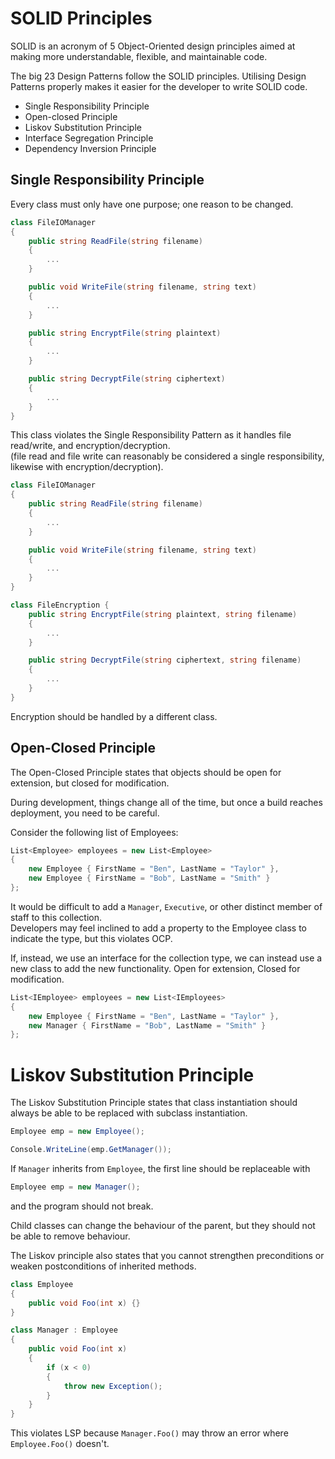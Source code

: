 # SOLID Principles

SOLID is an acronym of 5 Object-Oriented
design principles aimed at making more
understandable, flexible, and maintainable
code.

The big 23 Design Patterns follow the
SOLID principles. Utilising Design
Patterns properly makes it easier
for the developer to write SOLID
code.

- Single Responsibility Principle
- Open-closed Principle
- Liskov Substitution Principle
- Interface Segregation Principle
- Dependency Inversion Principle


## Single Responsibility Principle

Every class must only have one purpose;
one reason to be changed.  

```cs
class FileIOManager
{
    public string ReadFile(string filename)
    {
        ...
    }

    public void WriteFile(string filename, string text)
    {
        ...
    }

    public string EncryptFile(string plaintext)
    {
        ...
    }

    public string DecryptFile(string ciphertext)
    {
        ...
    }
}
```

This class violates the Single Responsibility
Pattern as it handles file read/write, and
encryption/decryption.  
(file read and file write can reasonably be
considered a single responsibility, likewise
with encryption/decryption).

```cs
class FileIOManager
{
    public string ReadFile(string filename)
    {
        ...
    }

    public void WriteFile(string filename, string text)
    {
        ...
    }
}

class FileEncryption {
    public string EncryptFile(string plaintext, string filename)
    {
        ...
    }

    public string DecryptFile(string ciphertext, string filename)
    {
        ...
    }
}
```

Encryption should be handled by a different class.


## Open-Closed Principle

The Open-Closed Principle states that objects should
be open for extension, but closed for modification.

During development, things change all of the time,
but once a build reaches deployment, you need to
be careful.

Consider the following list of Employees:

```cs
List<Employee> employees = new List<Employee>
{
    new Employee { FirstName = "Ben", LastName = "Taylor" },
    new Employee { FirstName = "Bob", LastName = "Smith" }
};
```

It would be difficult to add a `Manager`, `Executive`,
or other distinct member of staff to this collection.  
Developers may feel inclined to add a property to
the Employee class to indicate the type, but this
violates OCP.

If, instead, we use an interface for the collection
type, we can instead use a new class to add the
new functionality. Open for extension, Closed for
modification.

```cs
List<IEmployee> employees = new List<IEmployees>
{
    new Employee { FirstName = "Ben", LastName = "Taylor" },
    new Manager { FirstName = "Bob", LastName = "Smith" }
};
```


# Liskov Substitution Principle

The Liskov Substitution Principle states that
class instantiation should always be able to
be replaced with subclass instantiation.

```cs
Employee emp = new Employee();

Console.WriteLine(emp.GetManager());
```

If `Manager` inherits from `Employee`,
the first line should be replaceable with

```cs
Employee emp = new Manager();
```

and the program should not break.

Child classes can change the behaviour of
the parent, but they should not be able
to remove behaviour.

The Liskov principle also states that you
cannot strengthen preconditions or weaken
postconditions of inherited methods.

```cs
class Employee
{
    public void Foo(int x) {}
}

class Manager : Employee
{
    public void Foo(int x)
    {
        if (x < 0)
        {
            throw new Exception();
        }
    }
}
```

This violates LSP because `Manager.Foo()`
may throw an error where `Employee.Foo()`
doesn't.
